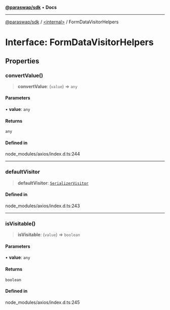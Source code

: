 [**@paraswap/sdk**](../../README.md) • **Docs**

***

[@paraswap/sdk](../../globals.md) / [\<internal\>](../README.md) / FormDataVisitorHelpers

# Interface: FormDataVisitorHelpers

## Properties

### convertValue()

> **convertValue**: (`value`) => `any`

#### Parameters

• **value**: `any`

#### Returns

`any`

#### Defined in

node\_modules/axios/index.d.ts:244

***

### defaultVisitor

> **defaultVisitor**: [`SerializerVisitor`](SerializerVisitor.md)

#### Defined in

node\_modules/axios/index.d.ts:243

***

### isVisitable()

> **isVisitable**: (`value`) => `boolean`

#### Parameters

• **value**: `any`

#### Returns

`boolean`

#### Defined in

node\_modules/axios/index.d.ts:245
